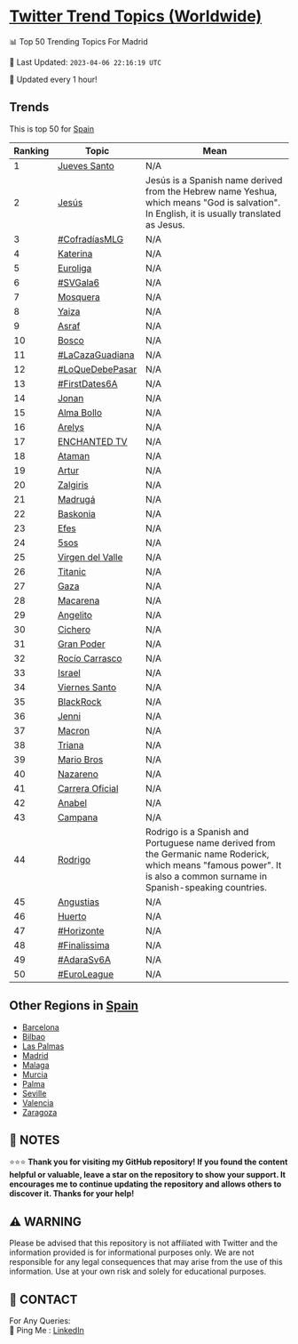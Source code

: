 [Twitter Trend Topics (Worldwide)](https://github.com/ErcinDedeoglu/Twitter-Trend-Topics)
==========


📊 Top 50 Trending Topics For Madrid

📆 Last Updated: `2023-04-06 22:16:19 UTC`

🔧 Updated every 1 hour!


## Trends

This is top 50 for [Spain](</Spain>)

| Ranking | Topic | Mean |
| ------- | ------------ | ------------ |
| 1 | [Jueves Santo](http://twitter.com/search?q=Jueves+Santo) | N/A |
| 2 | [Jesús](http://twitter.com/search?q=Jes%c3%bas) | Jesús is a Spanish name derived from the Hebrew name Yeshua, which means "God is salvation". In English, it is usually translated as Jesus. |
| 3 | [#CofradíasMLG](http://twitter.com/search?q=%23Cofrad%c3%adasMLG) | N/A |
| 4 | [Katerina](http://twitter.com/search?q=Katerina) | N/A |
| 5 | [Euroliga](http://twitter.com/search?q=Euroliga) | N/A |
| 6 | [#SVGala6](http://twitter.com/search?q=%23SVGala6) | N/A |
| 7 | [Mosquera](http://twitter.com/search?q=Mosquera) | N/A |
| 8 | [Yaiza](http://twitter.com/search?q=Yaiza) | N/A |
| 9 | [Asraf](http://twitter.com/search?q=Asraf) | N/A |
| 10 | [Bosco](http://twitter.com/search?q=Bosco) | N/A |
| 11 | [#LaCazaGuadiana](http://twitter.com/search?q=%23LaCazaGuadiana) | N/A |
| 12 | [#LoQueDebePasar](http://twitter.com/search?q=%23LoQueDebePasar) | N/A |
| 13 | [#FirstDates6A](http://twitter.com/search?q=%23FirstDates6A) | N/A |
| 14 | [Jonan](http://twitter.com/search?q=Jonan) | N/A |
| 15 | [Alma Bollo](http://twitter.com/search?q=Alma+Bollo) | N/A |
| 16 | [Arelys](http://twitter.com/search?q=Arelys) | N/A |
| 17 | [ENCHANTED TV](http://twitter.com/search?q=ENCHANTED+TV) | N/A |
| 18 | [Ataman](http://twitter.com/search?q=Ataman) | N/A |
| 19 | [Artur](http://twitter.com/search?q=Artur) | N/A |
| 20 | [Zalgiris](http://twitter.com/search?q=Zalgiris) | N/A |
| 21 | [Madrugá](http://twitter.com/search?q=Madrug%c3%a1) | N/A |
| 22 | [Baskonia](http://twitter.com/search?q=Baskonia) | N/A |
| 23 | [Efes](http://twitter.com/search?q=Efes) | N/A |
| 24 | [5sos](http://twitter.com/search?q=5sos) | N/A |
| 25 | [Virgen del Valle](http://twitter.com/search?q=Virgen+del+Valle) | N/A |
| 26 | [Titanic](http://twitter.com/search?q=Titanic) | N/A |
| 27 | [Gaza](http://twitter.com/search?q=Gaza) | N/A |
| 28 | [Macarena](http://twitter.com/search?q=Macarena) | N/A |
| 29 | [Angelito](http://twitter.com/search?q=Angelito) | N/A |
| 30 | [Cichero](http://twitter.com/search?q=Cichero) | N/A |
| 31 | [Gran Poder](http://twitter.com/search?q=Gran+Poder) | N/A |
| 32 | [Rocío Carrasco](http://twitter.com/search?q=Roc%c3%ado+Carrasco) | N/A |
| 33 | [Israel](http://twitter.com/search?q=Israel) | N/A |
| 34 | [Viernes Santo](http://twitter.com/search?q=Viernes+Santo) | N/A |
| 35 | [BlackRock](http://twitter.com/search?q=BlackRock) | N/A |
| 36 | [Jenni](http://twitter.com/search?q=Jenni) | N/A |
| 37 | [Macron](http://twitter.com/search?q=Macron) | N/A |
| 38 | [Triana](http://twitter.com/search?q=Triana) | N/A |
| 39 | [Mario Bros](http://twitter.com/search?q=Mario+Bros) | N/A |
| 40 | [Nazareno](http://twitter.com/search?q=Nazareno) | N/A |
| 41 | [Carrera Oficial](http://twitter.com/search?q=Carrera+Oficial) | N/A |
| 42 | [Anabel](http://twitter.com/search?q=Anabel) | N/A |
| 43 | [Campana](http://twitter.com/search?q=Campana) | N/A |
| 44 | [Rodrigo](http://twitter.com/search?q=Rodrigo) | Rodrigo is a Spanish and Portuguese name derived from the Germanic name Roderick, which means "famous power". It is also a common surname in Spanish-speaking countries. |
| 45 | [Angustias](http://twitter.com/search?q=Angustias) | N/A |
| 46 | [Huerto](http://twitter.com/search?q=Huerto) | N/A |
| 47 | [#Horizonte](http://twitter.com/search?q=%23Horizonte) | N/A |
| 48 | [#Finalissima](http://twitter.com/search?q=%23Finalissima) | N/A |
| 49 | [#AdaraSv6A](http://twitter.com/search?q=%23AdaraSv6A) | N/A |
| 50 | [#EuroLeague](http://twitter.com/search?q=%23EuroLeague) | N/A |



## Other Regions in [Spain](</Spain>)

* [Barcelona](</Spain/Barcelona.md>)
* [Bilbao](</Spain/Bilbao.md>)
* [Las Palmas](</Spain/Las Palmas.md>)
* [Madrid](</Spain/Madrid.md>)
* [Malaga](</Spain/Malaga.md>)
* [Murcia](</Spain/Murcia.md>)
* [Palma](</Spain/Palma.md>)
* [Seville](</Spain/Seville.md>)
* [Valencia](</Spain/Valencia.md>)
* [Zaragoza](</Spain/Zaragoza.md>)



## 📝 NOTES

⭐⭐⭐ **Thank you for visiting my GitHub repository! If you found the content helpful or valuable, leave a star on the repository to show your support. It encourages me to continue updating the repository and allows others to discover it. Thanks for your help!**


## ⚠️ WARNING

Please be advised that this repository is not affiliated with Twitter and the information provided is for informational purposes only. We are not responsible for any legal consequences that may arise from the use of this information. Use at your own risk and solely for educational purposes.


## 📨 CONTACT

 For Any Queries:  
            🏓 Ping Me : [LinkedIn](https://www.linkedin.com/in/ercindedeoglu/)
